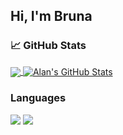 ## Hi, I'm Bruna


### :chart_with_upwards_trend: GitHub Stats
<a href="https://github.com/alan007br/alan007br">
  <img align="center" src="https://github-readme-stats.vercel.app/api/top-langs/?username=anuraghazra&langs_count=8&hide=html,tex&theme=dracula&text_color=c9cacc" />
</a>
<a href="https://github.com/alan007br/alan007br">
  <img align="center" src="https://github-readme-stats.vercel.app/api?username=bbrunabrito&show_icons=true&line_height=27&count_private=true&theme=dracula" alt="Alan's GitHub Stats" />
</a>

### Languages 
  <a href="https://www.linkedin.com/in/brunabritodev/" target="_blank"><img src="https://img.shields.io/badge/-LinkedIn-%230077B5?style=for-the-badge&logo=linkedin&logoColor=white" target="_blank"></a> 
  <a href = "mailto:brunabritoalves@gmail.com"><img src="https://img.shields.io/badge/-Gmail-%23333?style=for-the-badge&logo=gmail&logoColor=white" target="_blank"></a>



